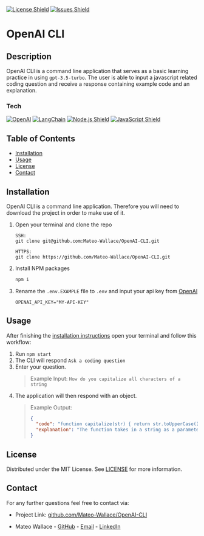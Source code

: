 [![License Shield](https://img.shields.io/github/license/Mateo-Wallace/OpenAI-CLI.svg?style=for-the-badge)](./LICENSE)
[![Issues Shield](https://img.shields.io/github/issues/Mateo-Wallace/OpenAI-CLI.svg?style=for-the-badge)](https://github.com/Mateo-Wallace/OpenAI-CLI/issues)

# OpenAI CLI

## Description

OpenAI CLI is a command line application that serves as a basic learning practice in using `gpt-3.5-turbo`. The user is able to input a javascript related coding question and receive a response containing example code and an explanation.

### Tech

[![OpenAI](https://img.shields.io/badge/openai-412991?&style=for-the-badge&logo=openai&logoColor=white)](https://openai.com/)
[![LangChain](https://img.shields.io/badge/LangChain-1D3C3D?&style=for-the-badge&logo=linkfire&logoColor=white)](https://python.langchain.com/docs/get_started/introduction)
[![Node.js Shield](https://img.shields.io/badge/Node.js-339933?&style=for-the-badge&logo=node.js&logoColor=white)](https://nodejs.org/en/)
[![JavaScript Shield](https://img.shields.io/badge/JavaScript-F7DF1E?&style=for-the-badge&logo=javascript&logoColor=272727)](https://developer.mozilla.org/en-US/docs/Web/JavaScript)

## Table of Contents

- [Installation](#installation)
- [Usage](#usage)
- [License](#license)
- [Contact](#contact)

## Installation

OpenAI CLI is a command line application. Therefore you will need to download the project in order to make use of it.

1. Open your terminal and clone the repo

   ```
   SSH:
   git clone git@github.com:Mateo-Wallace/OpenAI-CLI.git

   HTTPS:
   git clone https://github.com/Mateo-Wallace/OpenAI-CLI.git
   ```

2. Install NPM packages

   ```bash
   npm i
   ```

3. Rename the `.env.EXAMPLE` file to `.env` and input your api key from [OpenAI](https://platform.openai.com/docs/overview)

   ```
   OPENAI_API_KEY="MY-API-KEY"
   ```

## Usage

After finishing the [installation instructions](#installation) open your terminal and follow this workflow:

1. Run `npm start`
1. The CLI will respond `Ask a coding question`
1. Enter your question.
   > Example Input: `How do you capitalize all characters of a string`
1. The application will then respond with an object.
   > Example Output:
   >
   > ```json
   > {
   >   "code": "function capitalize(str) { return str.toUpperCase(); }",
   >   "explanation": "The function takes in a string as a parameter and uses the built-in toUpperCase() method to convert all characters to uppercase. This method does not change the original string, but returns a new string with all uppercase characters. The function then returns this new string as the result."
   > }
   > ```

## License

Distributed under the MIT License. See [LICENSE](./LICENSE) for more information.

## Contact

For any further questions feel free to contact via:

- Project Link: [github.com/Mateo-Wallace/OpenAI-CLI](https://github.com/Mateo-Wallace/OpenAI-CLI)

- Mateo Wallace - [GitHub](https://github.com/Mateo-Wallace) - [Email](mailto:mateo.t.wallace@gmail.com) - [LinkedIn](https://www.linkedin.com/in/mateo-wallace-57931b254/)
